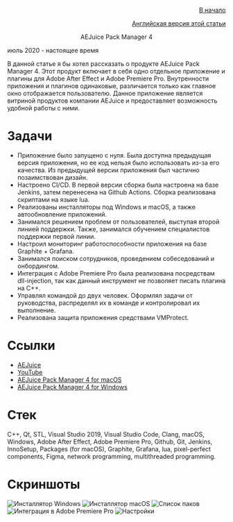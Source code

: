 <p align="right" width="100%"><a href="https://sploid.github.io/">В начало</a></p>
<p align="right" width="100%"><a href="https://sploid.github.io/projects/aejuice/">Английская версия этой статьи</a></p>

<p align="center" width="100%">AEJuice Pack Manager 4</p>

июль 2020 - настоящее время

В данной статье я бы хотел рассказать о продукте AEJuice Pack Manager 4. Этот продукт включает в себя одно отдельное приложение и плагины для Adobe After Effect и Adobe Premiere Pro. Внутренности приложения и плагинов одинаковые, различается только как главное окно отображается пользователю. Данное приложение является витриной продуктов компании AEJuice и предоставляет возможность удобной работы с ними.

# Задачи

- Приложение было запущено с нуля. Была доступна предыдущая версия приложения, но ее код нельзя было использовать из-за его качества. Из предыдущей версии приложения был частично позаимствован дизайн.
- Настроено CI/CD. В первой версии сборка была настроена на базе Jenkins, затем перенесена на Github Actions. Сборка реализована скриптами на языке lua.
- Реализованы инсталляторы под Windows и macOS, а также автообновление приложений.
- Занимался решением проблем от пользователей, выступая второй линией поддержки. Также, занимался обучением специалистов поддержки первой линии.
- Настроил мониторинг работоспособности приложения на базе Graphite + Grafana.
- Занимался поиском сотрудников, проведением собеседований и онбордингом.
- Интеграция с Adobe Premiere Pro была реализована посредствам dll-injection, так как данный инструмент не позволяет писать плагина на С++.
- Управлял командой до двух человек. Оформлял задачи от руководства, распределял их в команде и контролировал их выполнение.
- Реализована защита приложения средствами VMProtect.

# Ссылки

- [AEJuice](https://aejuice.com/)
- [YouTube](https://youtu.be/cfwZCq504kY?si=X6Y0Vph3_Jn4yABa)
- [AEJuice Pack Manager 4 for macOS](https://aejuice.com/pack_manager/AEJuice_Pack_Manager_mac.zip)
- [AEJuice Pack Manager 4 for Windows](https://aejuice.com/pack_manager/AEJuice_Pack_Manager.zip)

# Стек

С++, Qt, STL, Visual Studio 2019, Visual Studio Code, Clang, macOS, Windows, Adobe After Effect, Adobe Premiere Pro, Github, Git, Jenkins, InnoSetup, Packages (for macOS), Graphite, Grafana, lua, pixel-perfect components, Figma, network programming, multithreaded programming.

# Скриншоты

![Инсталлятор Windows](https://sploid.github.io/imgs/projects/aejuice_4.png)
![Инсталлятор macOS](https://sploid.github.io/imgs/projects/aejuice_5.png)
![Список паков](https://sploid.github.io/imgs/projects/aejuice_1.png)
![Интеграция в Adobe Premiere Pro](https://sploid.github.io/imgs/projects/aejuice_2.png)
![Настройки](https://sploid.github.io/imgs/projects/aejuice_3.png)
